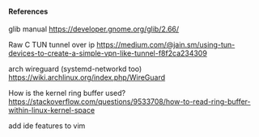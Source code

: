 

#### References
glib manual
https://developer.gnome.org/glib/2.66/

Raw C TUN tunnel over ip
https://medium.com/@jain.sm/using-tun-devices-to-create-a-simple-vpn-like-tunnel-f8f2ca234309

arch wireguard (systemd-networkd too)
https://wiki.archlinux.org/index.php/WireGuard

How is the kernel ring buffer used?
https://stackoverflow.com/questions/9533708/how-to-read-ring-buffer-within-linux-kernel-space

add ide features to vim


